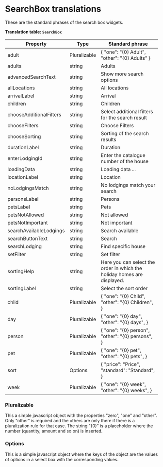 # SearchBox translations

These are the standard phrases of the search box widgets.

**Translation table: ```SearchBox```**

| Property | Type | Standard phrase  |
| ---------|------|----------------- |
| adult | Pluralizable | { "one": "{0} Adult", "other": "{0} Adults" } |
| adults | string | Adults |
| advancedSearchText | string | Show more search options |
| allLocations | string | All locations |
| arrivalLabel | string | Arrival |
| children | string | Children |
| chooseAdditionalFilters | string | Select additional filters for the search result |
| chooseFilters | string | Choose Filters |
| chooseSorting | string | Sorting of the search results |
| durationLabel | string | Duration |
| enterLodgingId | string | Enter the catalogue number of the house |
| loadingData | string | Loading data ... |
| locationLabel | string | Location |
| noLodgingsMatch | string | No lodgings match your search |
| personsLabel | string | Persons |
| petsLabel | string | Pets |
| petsNotAllowed | string | Not allowed |
| petsNotImportant | string | Not important |
| searchAvailableLodgings | string | Search available |
| searchButtonText | string | Search |
| searchLodging | string | Find specific house |
| setFilter | string | Set filter |
| sortingHelp | string | Here you can select the order in which the holiday homes are displayed. |
| sortingLabel | string | Select the sort order |
| child | Pluralizable | { "one": "{0} Child", "other": "{0} Children",  } |
| day | Pluralizable | { "one": "{0} day", "other": "{0} days",  } |
| person | Pluralizable | { "one": "{0} person", "other": "{0} persons",  } |
| pet | Pluralizable | { "one": "{0} pet", "other": "{0} pets",  } |
| sort | Options | { "price": "Price", "standard": "Standard",  } |
| week | Pluralizable | { "one": "{0} week", "other": "{0} weeks",  } |


### **Pluralizable**

This a simple javascript object with the properties "zero", "one" and "other". Only "other" is required and the others are only there if there is a pluralization rule for that case. The string "{0}" is a placeholder where the number (quantity, amount and so on) is inserted.

### **Options**

This is a simple javascript object where the keys of the object are the values of options in a select box with the corresponding values.